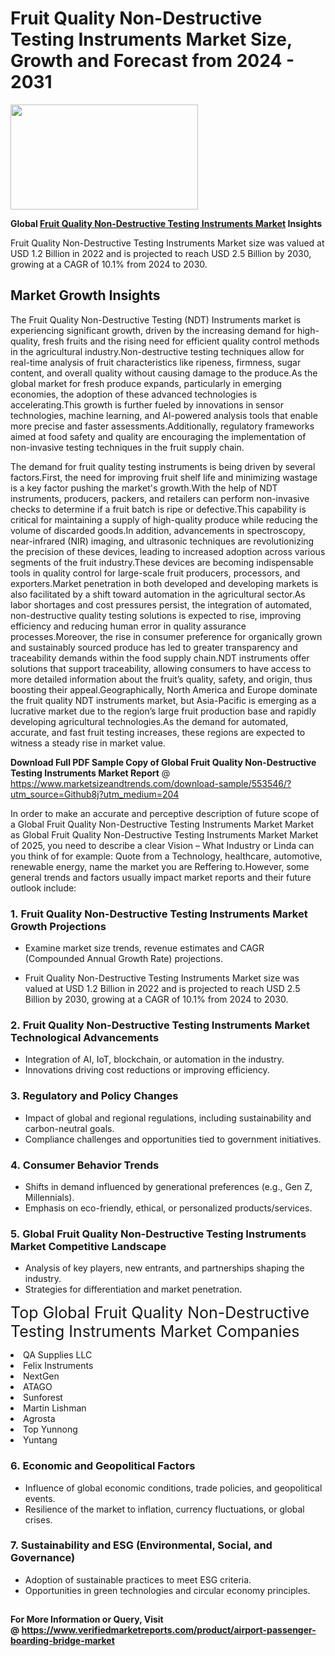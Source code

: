 <H1>Fruit Quality Non-Destructive Testing Instruments Market Size, Growth and Forecast from 2024 - 2031</H1><img class="aligncenter size-medium wp-image-584254" src="https://thirdeyenews.in/wp-content/uploads/2024/09/Global-Market-Research-300x168.jpeg" alt="" width="300" height="168" /><p><strong>Global&nbsp;<a href="https://www.marketsizeandtrends.com/download-sample/553546/?utm_source=Github8j?utm_medium=204">Fruit Quality Non-Destructive Testing Instruments Market</a> Insights</strong></p><p>Fruit Quality Non-Destructive Testing Instruments Market size was valued at USD 1.2 Billion in 2022 and is projected to reach USD 2.5 Billion by 2030, growing at a CAGR of 10.1% from 2024 to 2030.</p><p><h2>Market Growth Insights</h2> <p>The Fruit Quality Non-Destructive Testing (NDT) Instruments market is experiencing significant growth, driven by the increasing demand for high-quality, fresh fruits and the rising need for efficient quality control methods in the agricultural industry.Non-destructive testing techniques allow for real-time analysis of fruit characteristics like ripeness, firmness, sugar content, and overall quality without causing damage to the produce.As the global market for fresh produce expands, particularly in emerging economies, the adoption of these advanced technologies is accelerating.This growth is further fueled by innovations in sensor technologies, machine learning, and AI-powered analysis tools that enable more precise and faster assessments.Additionally, regulatory frameworks aimed at food safety and quality are encouraging the implementation of non-invasive testing techniques in the fruit supply chain.</p> <p>The demand for fruit quality testing instruments is being driven by several factors.First, the need for improving fruit shelf life and minimizing wastage is a key factor pushing the market's growth.With the help of NDT instruments, producers, packers, and retailers can perform non-invasive checks to determine if a fruit batch is ripe or defective.This capability is critical for maintaining a supply of high-quality produce while reducing the volume of discarded goods.In addition, advancements in spectroscopy, near-infrared (NIR) imaging, and ultrasonic techniques are revolutionizing the precision of these devices, leading to increased adoption across various segments of the fruit industry.These devices are becoming indispensable tools in quality control for large-scale fruit producers, processors, and exporters.Market penetration in both developed and developing markets is also facilitated by a shift toward automation in the agricultural sector.As labor shortages and cost pressures persist, the integration of automated, non-destructive quality testing solutions is expected to rise, improving efficiency and reducing human error in quality assurance processes.Moreover, the rise in consumer preference for organically grown and sustainably sourced produce has led to greater transparency and traceability demands within the food supply chain.NDT instruments offer solutions that support traceability, allowing consumers to have access to more detailed information about the fruit’s quality, safety, and origin, thus boosting their appeal.Geographically, North America and Europe dominate the fruit quality NDT instruments market, but Asia-Pacific is emerging as a lucrative market due to the region’s large fruit production base and rapidly developing agricultural technologies.As the demand for automated, accurate, and fast fruit testing increases, these regions are expected to witness a steady rise in market value.</p> <p><span class=""><strong>Download Full PDF Sample Copy of Global Fruit Quality Non-Destructive Testing Instruments Market Report</strong> @ <a href="https://www.marketsizeandtrends.com/download-sample/553546/?utm_source=Github8j?utm_medium=204" target="_blank">https://www.marketsizeandtrends.com/download-sample/553546/?utm_source=Github8j?utm_medium=204</a></span></p><p>In order to make an accurate and perceptive description of future scope of a Global&nbsp;Fruit Quality Non-Destructive Testing Instruments Market Market as Global&nbsp;Fruit Quality Non-Destructive Testing Instruments Market Market of 2025, you need to describe a clear Vision &ndash; What Industry or Linda can you think of for example: Quote from a Technology, healthcare, automotive, renewable energy, name the market you are Reffering to.However, some general trends and factors usually impact market reports and their future outlook include:</p><h3>1.&nbsp;<strong>Fruit Quality Non-Destructive Testing Instruments Market Growth Projections</strong></h3><ul><li>Examine market size trends, revenue estimates and CAGR (Compounded Annual Growth Rate) projections.</li><li><p>Fruit Quality Non-Destructive Testing Instruments Market size was valued at USD 1.2 Billion in 2022 and is projected to reach USD 2.5 Billion by 2030, growing at a CAGR of 10.1% from 2024 to 2030.</p></li></ul><h3>2.&nbsp;<strong>Fruit Quality Non-Destructive Testing Instruments Market Technological Advancements</strong></h3><ul><li>Integration of AI, IoT, blockchain, or automation in the industry.</li><li>Innovations driving cost reductions or improving efficiency.</li></ul><h3>3.&nbsp;<strong>Regulatory and Policy Changes</strong></h3><ul><li>Impact of global and regional regulations, including sustainability and carbon-neutral goals.</li><li>Compliance challenges and opportunities tied to government initiatives.</li></ul><h3>4.&nbsp;<strong>Consumer Behavior Trends</strong></h3><ul><li>Shifts in demand influenced by generational preferences (e.g., Gen Z, Millennials).</li><li>Emphasis on eco-friendly, ethical, or personalized products/services.</li></ul><h3>5.&nbsp;<strong>Global Fruit Quality Non-Destructive Testing Instruments Market Competitive Landscape</strong></h3><ul><li>Analysis of key players, new entrants, and partnerships shaping the industry.</li><li>Strategies for differentiation and market penetration.</li></ul><p data-pm-slice="1 1 []"><span style="color: inherit; font-family: inherit; font-size: 25px;">Top Global Fruit Quality Non-Destructive Testing Instruments Market Companies</span></p><div class="" data-test-id=""><p><li>QA Supplies LLC</li><li> Felix Instruments</li><li> NextGen</li><li> ATAGO</li><li> Sunforest</li><li> Martin Lishman</li><li> Agrosta</li><li> Top Yunnong</li><li> Yuntang</li></p></div><h3>6.&nbsp;<strong>Economic and Geopolitical Factors</strong></h3><ul><li>Influence of global economic conditions, trade policies, and geopolitical events.</li><li>Resilience of the market to inflation, currency fluctuations, or global crises.</li></ul><h3>7.&nbsp;<strong>Sustainability and ESG (Environmental, Social, and Governance)</strong></h3><ul><li>Adoption of sustainable practices to meet ESG criteria.</li><li>Opportunities in green technologies and circular economy principles.</li></ul><h2><strong style="font-size: 14px;">For More Information or Query, Visit @&nbsp;</strong><a style="background-color: #ffffff; font-size: 14px;" href="https://www.marketsizeandtrends.com/report/fruit-quality-non-destructive-testing-instruments-market/" target="_blank">https://www.verifiedmarketreports.com/product/airport-passenger-boarding-bridge-market</a></h2>